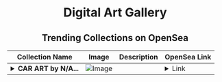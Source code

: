 <div align="center">

# Digital Art Gallery

## Trending Collections on OpenSea

| Collection Name                       | Image                                                                                     | Description                       | OpenSea Link                                                                                          |
|---------------------------------------|-------------------------------------------------------------------------------------------|-----------------------------------|--------------------------------------------------------------------------------------------------------|
| **<details><summary>CAR ART by N/A\...</summary>CAR ART by N/A\GEN</details>** | ![Image](https://i.seadn.io/s/raw/files/c29079ad4cc90afe640ed5b537e36dae.png?w=500&auto=format?w=200&auto=format) |  | <details><summary>Link</summary>[CAR ART by N/A\GEN](https://opensea.io/collection/car-art-by-n-a-gen)</details> |

</div>